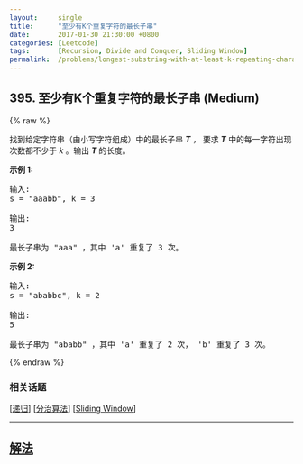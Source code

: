 ```yaml
---
layout:     single
title:      "至少有K个重复字符的最长子串"
date:       2017-01-30 21:30:00 +0800
categories: [Leetcode]
tags:       [Recursion, Divide and Conquer, Sliding Window]
permalink:  /problems/longest-substring-with-at-least-k-repeating-characters/
---
```


## 395. 至少有K个重复字符的最长子串 (Medium)

{% raw %}

<p>找到给定字符串（由小写字符组成）中的最长子串 <strong><em>T</em></strong> ，&nbsp;要求&nbsp;<strong><em>T</em></strong>&nbsp;中的每一字符出现次数都不少于 <em>k</em> 。输出 <strong><em>T&nbsp;</em></strong>的长度。</p>

<p><strong>示例 1:</strong></p>

<pre>
输入:
s = &quot;aaabb&quot;, k = 3

输出:
3

最长子串为 &quot;aaa&quot; ，其中 &#39;a&#39; 重复了 3 次。
</pre>

<p><strong>示例 2:</strong></p>

<pre>
输入:
s = &quot;ababbc&quot;, k = 2

输出:
5

最长子串为 &quot;ababb&quot; ，其中 &#39;a&#39; 重复了 2 次， &#39;b&#39; 重复了 3 次。
</pre>

{% endraw %}

### 相关话题
  [[递归](https://github.com/openset/leetcode/tree/master/tag/recursion/README.md)]
  [[分治算法](https://github.com/openset/leetcode/tree/master/tag/divide-and-conquer/README.md)]
  [[Sliding Window](https://github.com/openset/leetcode/tree/master/tag/sliding-window/README.md)]

---

## [解法](https://github.com/openset/leetcode/tree/master/problems/longest-substring-with-at-least-k-repeating-characters)
